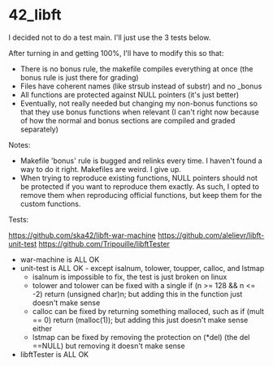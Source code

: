 # 42_libft

I decided not to do a test main. I'll just use the 3 tests below.

After turning in and getting 100%, I'll have to modify this so that:
- There is no bonus rule, the makefile compiles everything at once (the bonus rule is just there for grading)
- Files have coherent names (like strsub instead of substr) and no \_bonus
- All functions are protected against NULL pointers (it's just better)
- Eventually, not really needed but changing my non-bonus functions so that they use bonus functions when relevant (I can't right now because of how the normal and bonus sections are compiled and graded separately)

Notes:

- Makefile 'bonus' rule is bugged and relinks every time. I haven't found a way to do it right. Makefiles are weird. I give up.
- When trying to reproduce existing functions, NULL pointers should not be protected if you want to reproduce them exactly. As such, I opted to remove them when reproducing official functions, but keep them for the custom functions.

Tests:

https://github.com/ska42/libft-war-machine
https://github.com/alelievr/libft-unit-test
https://github.com/Tripouille/libftTester

- war-machine is ALL OK
- unit-test is ALL OK - except isalnum, tolower, toupper, calloc, and lstmap
  - isalnum is impossible to fix, the test is just broken on linux
  - tolower and tolower can be fixed with a single if (n >= 128 && n <= -2) return (unsigned char)n; but adding this in the function just doesn't make sense
  - calloc can be fixed by returning something malloced, such as if (mult == 0) return (malloc(1)); but adding this just doesn't make sense either
  - lstmap can be fixed by removing the protection on (\*del) (the del ==NULL) but removing it doesn't make sense
- libftTester is ALL OK
